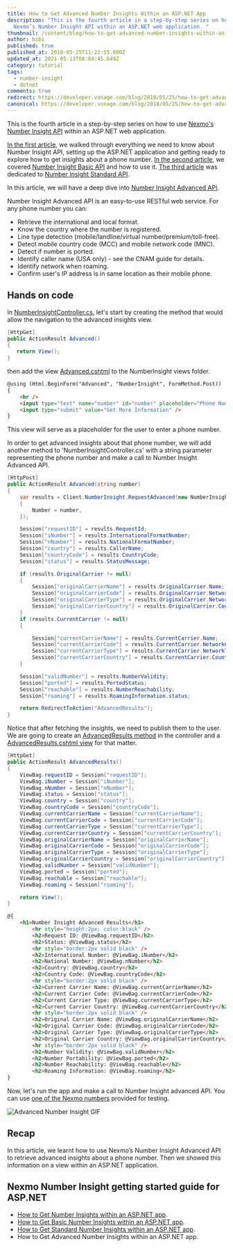 ```yaml
---
title: How to Get Advanced Number Insights Within an ASP.NET App
description: "This is the fourth article in a step-by-step series on how to use
  Nexmo’s Number Insight API within an ASP.NET web application. "
thumbnail: /content/blog/how-to-get-advanced-number-insights-within-an-asp-net-app-dr/Number-Insight-Nexmo-04.png
author: bibi
published: true
published_at: 2018-05-25T11:22:55.000Z
updated_at: 2021-05-13T08:04:45.649Z
category: tutorial
tags:
  - number-insight
  - dotnet
comments: true
redirect: https://developer.vonage.com/blog/2018/05/25/how-to-get-advanced-number-insights-within-an-asp-net-app-dr
canonical: https://developer.vonage.com/blog/2018/05/25/how-to-get-advanced-number-insights-within-an-asp-net-app-dr
---
```

This is the fourth article in a step-by-step series on how to use [Nexmo's Number Insight API](https://developer.nexmo.com/number-insight/overview) within an ASP.NET web application.

[In the first article](https://www.nexmo.com/blog/2018/05/22/getting-started-with-nexmo-number-insight-apis-and-asp-net-dr/), we walked through everything we need to know about Number Insight API, setting up the ASP.NET application and getting ready to explore how to get insights about a phone number.
[In the second article](https://www.nexmo.com/blog/2018/05/22/how-to-get-basic-number-insights-within-an-asp-net-app-dr/), we covered [Number Insight Basic API](https://developer.nexmo.com/number-insight/building-blocks/number-insight-basic) and how to use it.
[The third article](https://www.nexmo.com/blog/2018/05/24/how-to-get-standard-number-insights-within-an-asp-net-app-dr/) was dedicated to [Number Insight Standard API](https://developer.nexmo.com/number-insight/building-blocks/number-insight-standard).

In this article, we will have a deep dive into [Number Insight Advanced API](https://developer.nexmo.com/number-insight/building-blocks/number-insight-advanced).

Number Insight Advanced API is an easy-to-use RESTful web service. For any phone number you can:

* Retrieve the international and local format.
* Know the country where the number is registered.
* Line type detection (mobile/landline/virtual number/premium/toll-free).
* Detect mobile country code (MCC) and mobile network code (MNC).
* Detect if number is ported.
* Identify caller name (USA only) - see the CNAM guide for details.
* Identify network when roaming.
* Confirm user's IP address is in same location as their mobile phone.

## Hands on code

In [NumberInsightController.cs](https://github.com/nexmo-community/nexmo-dotnet-quickstart/blob/ASPNET/NexmoDotNetQuickStarts/Controllers/NumberInsightController.cs), let's start by creating the method that would allow the navigation to the advanced insights view.

```csharp
[HttpGet]
public ActionResult Advanced()
{
   return View();
}
```

then add the view [Advanced.cshtml](https://github.com/nexmo-community/nexmo-dotnet-quickstart/blob/ASPNET/NexmoDotNetQuickStarts/Views/NumberInsight/Advanced.cshtml) to the NumberInsight views folder.

```html
@using (Html.BeginForm("Advanced", "NumberInsight", FormMethod.Post))
{
    <br />
    <input type="text" name="number" id="number" placeholder="Phone Number" />
    <input type="submit" value="Get More Information" />
}
```

This view will serve as a placeholder for the user to enter a phone number.

In order to get advanced insights about that phone number, we will add another method to 'NumberInsightController.cs' with a string parameter representing the phone number and make a call to Number Insight Advanced API.

```csharp
[HttpPost]
public ActionResult Advanced(string number)
{
    var results = Client.NumberInsight.RequestAdvanced(new NumberInsight.NumberInsightRequest()
    {
        Number = number,
    });

    Session["requestID"] = results.RequestId;
    Session["iNumber"] = results.InternationalFormatNumber;
    Session["nNumber"] = results.NationalFormatNumber;
    Session["country"] = results.CallerName;
    Session["countryCode"] = results.CountryCode;
    Session["status"] = results.StatusMessage;

    if (results.OriginalCarrier != null)
    {
        Session["originalCarrierName"] = results.OriginalCarrier.Name;
        Session["originalCarrierCode"] = results.OriginalCarrier.NetworkCode;
        Session["originalCarrierType"] = results.OriginalCarrier.NetworkType;
        Session["originalCarrierCountry"] = results.OriginalCarrier.Country;
    }
    if (results.CurrentCarrier != null)
    {

        Session["currentCarrierName"] = results.CurrentCarrier.Name;
        Session["currentCarrierCode"] = results.CurrentCarrier.NetworkCode;
        Session["currentCarrierType"] = results.CurrentCarrier.NetworkType;
        Session["currentCarrierCountry"] = results.CurrentCarrier.Country;
    }

    Session["validNumber"] = results.NumberValidity;
    Session["ported"] = results.PortedStatus;
    Session["reachable"] = results.NumberReachability;
    Session["roaming"] = results.RoamingInformation.status;

    return RedirectToAction("AdvancedResults");
}
```

Notice that after fetching the insights, we need to publish them to the user.
We are going to create an [AdvancedResults method](https://github.com/nexmo-community/nexmo-dotnet-quickstart/blob/ASPNET/NexmoDotNetQuickStarts/Controllers/NumberInsightController.cs#L169-L192) in the controller and a [AdvancedResults.cshtml view](https://github.com/nexmo-community/nexmo-dotnet-quickstart/blob/ASPNET/NexmoDotNetQuickStarts/Views/NumberInsight/AdvancedResults.cshtml) for that matter.

```csharp
[HttpGet]
public ActionResult AdvancedResults()
{
    ViewBag.requestID = Session["requestID"];
    ViewBag.iNumber = Session["iNumber"];
    ViewBag.nNumber = Session["nNumber"];
    ViewBag.status = Session["status"];
    ViewBag.country = Session["country"];
    ViewBag.countryCode = Session["countryCode"];
    ViewBag.currentCarrierName = Session["currentCarrierName"];
    ViewBag.currentCarrierCode = Session["currentCarrierCode"];
    ViewBag.currentCarrierType = Session["currentCarrierType"];
    ViewBag.currentCarrierCountry = Session["currentCarrierCountry"];
    ViewBag.originalCarrierName = Session["originalCarrierName"];
    ViewBag.originalCarrierCode = Session["originalCarrierCode"];
    ViewBag.originalCarrierType = Session["originalCarrierType"];
    ViewBag.originalCarrierCountry = Session["originalCarrierCountry"];
    ViewBag.validNumber = Session["validNumber"];
    ViewBag.ported = Session["ported"];
    ViewBag.reachable = Session["reachable"];
    ViewBag.roaming = Session["roaming"];

    return View();
}
```

```html
@{
    <h1>Number Insight Advanced Results</h1>
        <hr style="height:2px; color:black" />
        <h2>Request ID: @ViewBag.requestID</h2>
        <h2>Status: @ViewBag.status</h2>
        <hr style="border:2px solid black" />
        <h2>International Number: @ViewBag.iNumber</h2>
        <h2>National Number: @ViewBag.nNumber</h2>
        <h2>Country: @ViewBag.country</h2>
        <h2>Country Code: @ViewBag.countryCode</h2>
        <hr style="border:2px solid black" />
        <h2>Current Carrier Name: @ViewBag.currentCarrierName</h2>
        <h2>Current Carrier Code: @ViewBag.currentCarrierCode</h2>
        <h2>Current Carrier Type: @ViewBag.currentCarrierType</h2>
        <h2>Current Carrier Country: @ViewBag.currentCarrierCountry</h2>
        <hr style="border:2px solid black" />
        <h2>Original Carrier Name: @ViewBag.originalCarrierName</h2>
        <h2>Original Carrier Code: @ViewBag.originalCarrierCode</h2>
        <h2>Original Carrier Type: @ViewBag.originalCarrierType</h2>
        <h2>Original Carrier Country: @ViewBag.originalCarrierCountry</h2>
        <hr style="border:2px solid black" />
        <h2>Number Validity: @ViewBag.validNumber</h2>
        <h2>Number Portability: @ViewBag.ported</h2>
        <h2>Number Reachability: @ViewBag.reachable</h2>
        <h2>Roaming Information: @ViewBag.roaming</h2>
}
```

Now, let's run the app and make a call to Number Insight advanced API.
You can use [one of the Nexmo numbers](https://developer.nexmo.com/contribute/guides/write-the-docs#numbers) provided for testing.

![Advanced Number Insight GIF](/content/blog/how-to-get-advanced-number-insights-within-an-asp-net-app/advancedni.gif "Advanced Number Insight GIF")


## Recap

In this article, we learnt how to use Nexmo’s Number Insight Advanced API to retrieve advanced insights about a phone number. Then we showed this information on a view within an ASP.NET application.

## Nexmo Number Insight getting started guide for ASP.NET

* [How to Get Number Insights within an ASP.NET app](https://www.nexmo.com/blog/2018/05/22/getting-started-with-nexmo-number-insight-apis-and-asp-net-dr/).
* [How to Get Basic Number Insights within an ASP.NET app](https://www.nexmo.com/blog/2018/05/22/how-to-get-basic-number-insights-within-an-asp-net-app-dr/).
* [How to Get Standard Number Insights within an ASP.NET app](https://www.nexmo.com/blog/2018/05/24/how-to-get-standard-number-insights-within-an-asp-net-app-dr/).
* How to Get Advanced Number Insights within an ASP.NET app.